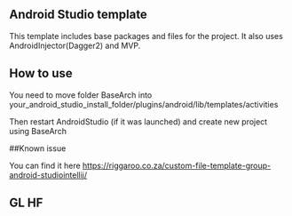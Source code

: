 ## Android Studio template

This template includes base packages and files for the project.
It also uses AndroidInjector(Dagger2) and MVP.

## How to use

You need to move folder BaseArch into your_android_studio_install_folder/plugins/android/lib/templates/activities

Then restart AndroidStudio (if it was launched) and create new project using BaseArch

##Known issue

You can find it here https://riggaroo.co.za/custom-file-template-group-android-studiointellij/

## GL HF
